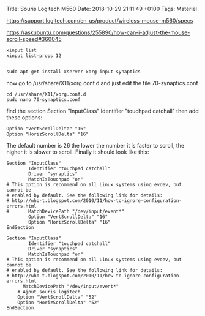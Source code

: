 Title:  Souris Logitech M560
Date:   2018-10-29 21:11:49 +0100
Tags: Matériel


<https://support.logitech.com/en_us/product/wireless-mouse-m560/specs>

<https://askubuntu.com/questions/255890/how-can-i-adjust-the-mouse-scroll-speed#360045>

	xinput list
	xinput list-props 12


	sudo apt-get install xserver-xorg-input-synaptics

now go to /usr/share/X11/xorg.conf.d and just edit the file 70-synaptics.conf


	cd /usr/share/X11/xorg.conf.d
	sudo nano 70-synaptics.conf

find the section Section "InputClass" Identifier "touchpad catchall" then add these options:

	Option "VertScrollDelta" "16"
	Option "HorizScrollDelta" "16"

The default number is 26 the lower the number it is faster to scroll, the higher it is slower to scroll. Finally it should look like this:

```
Section "InputClass"
        Identifier "touchpad catchall"
        Driver "synaptics"
        MatchIsTouchpad "on"
# This option is recommend on all Linux systems using evdev, but cannot be
# enabled by default. See the following link for details:
# http://who-t.blogspot.com/2010/11/how-to-ignore-configuration-errors.html
#       MatchDevicePath "/dev/input/event*"
        Option "VertScrollDelta" "16"
        Option "HorizScrollDelta" "16"
EndSection
```

```
Section "InputClass"
        Identifier "touchpad catchall"
        Driver "synaptics"
        MatchIsTouchpad "on"
# This option is recommend on all Linux systems using evdev, but cannot be
# enabled by default. See the following link for details:
# http://who-t.blogspot.com/2010/11/how-to-ignore-configuration-errors.html
      MatchDevicePath "/dev/input/event*"
	# Ajout souris logitech
	Option "VertScrollDelta" "52"
	Option "HorizScrollDelta" "52"	
EndSection
```
